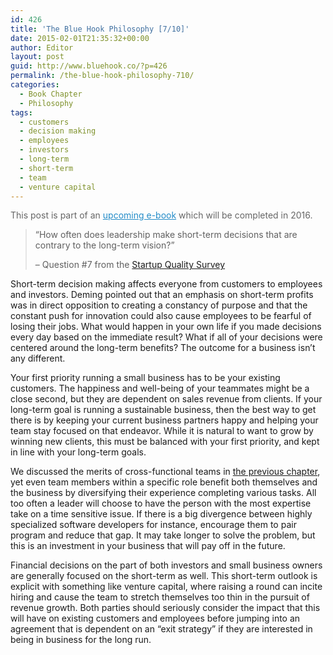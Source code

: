 ```yaml
---
id: 426
title: 'The Blue Hook Philosophy [7/10]'
date: 2015-02-01T21:35:32+00:00
author: Editor
layout: post
guid: http://www.bluehook.co/?p=426
permalink: /the-blue-hook-philosophy-710/
categories:
  - Book Chapter
  - Philosophy
tags:
  - customers
  - decision making
  - employees
  - investors
  - long-term
  - short-term
  - team
  - venture capital
---
```

<span style="color: #666666;">This post is part of an </span><a style="color: #248cc8;" href="https://leanpub.com/thebluehookphilosophy/" target="_blank">upcoming e-book</a><span style="color: #666666;"> which will be completed in 2016.</span>

> &#8220;How often does leadership make short-term decisions that are contrary to the long-term vision?&#8221;
>
> &#8211; Question #7 from the <a href="/the-startup-quality-survey/" target="_blank">Startup Quality Survey</a>

Short-term decision making affects everyone from customers to employees and investors. Deming pointed out that an emphasis on short-term profits was in direct opposition to creating a constancy of purpose and that the constant push for innovation could also cause employees to be fearful of losing their jobs. What would happen in your own life if you made decisions every day based on the immediate result? What if all of your decisions were centered around the long-term benefits? The outcome for a business isn’t any different.

Your first priority running a small business has to be your existing customers. The happiness and well-being of your teammates might be a close second, but they are dependent on sales revenue from clients. If your long-term goal is running a sustainable business, then the best way to get there is by keeping your current business partners happy and helping your team stay focused on that endeavor. While it is natural to want to grow by winning new clients, this must be balanced with your first priority, and kept in line with your long-term goals.

We discussed the merits of cross-functional teams in <a href="/the-blue-hook-philosophy-610/" target="_blank">the previous chapter</a>, yet even team members within a specific role benefit both themselves and the business by diversifying their experience completing various tasks. All too often a leader will choose to have the person with the most expertise take on a time sensitive issue. If there is a big divergence between highly specialized software developers for instance, encourage them to pair program and reduce that gap. It may take longer to solve the problem, but this is an investment in your business that will pay off in the future.

Financial decisions on the part of both investors and small business owners are generally focused on the short-term as well. This short-term outlook is explicit with something like venture capital, where raising a round can incite hiring and cause the team to stretch themselves too thin in the pursuit of revenue growth. Both parties should seriously consider the impact that this will have on existing customers and employees before jumping into an agreement that is dependent on an “exit strategy” if they are interested in being in business for the long run.
